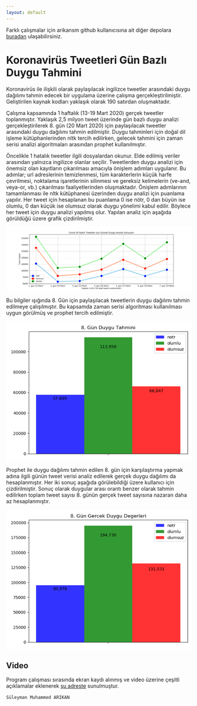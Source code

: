 ```yaml
---
layout: default
---
```


Farklı çalışmalar için arikansm github kullanıcısına ait diğer depolara [buradan](https://github.com/arikansm?tab=repositories) ulaşabilirsiniz.

# Koronavirüs Tweetleri Gün Bazlı Duygu Tahmini

Koronavirüs ile ilişkili olarak paylaşılacak ingilizce tweetler arasındaki duygu dağılımı tahmin edecek bir uygulama üzerine çalışma gerçekleştirilmiştir. Geliştirilen kaynak kodları yaklaşık olarak 190 satırdan oluşmaktadır. 

Çalışma kapsamında 1 haftalık (13-19 Mart 2020) gerçek tweetler toplanmıştır. Yaklaşık 2,5 milyon tweet üzerinde gün bazlı duygu analizi gerçekleştirilerek 8. gün (20 Mart 2020) için paylaşılacak tweetler arasındaki duygu dağılımı tahmin edilmiştir. Duygu tahminleri için doğal dil işleme kütüphanlerinden nltk tercih edilirken, gelecek tahmini için zaman serisi analizi algoritmaları arasından prophet kullanılmıştır.  

Öncelikle 1 hatalık tweetler ilgili dosyalardan okunur. Elde edilmiş veriler arasından yalnızca ingilizce olanlar seçilir. Tweetlerden duygu analizi için önemsiz olan kayıtların çıkarılması amacıyla önişlem adımları uygulanır. Bu adımlar; url adreslerinin temizlenmesi, tüm karakterlerin küçük harfe çevrilmesi, noktalama işaretlerinin silinmesi ve gereksiz kelimelerin (ve-and, veya-or, vb.) çıkarılması faaliyetlerinden oluşmaktadır. Önişlem adımlarının tamamlanması ile nltk kütüphanesi üzerinden duygu analizi için puanlama yapılır. Her tweet için hesaplanan bu puanlama 0 ise nötr, 0 dan büyün ise olumlu, 0 dan küçük ise olumsuz olarak duygu yönelimi kabul edilir. Böylece her tweet için duygu analizi yapılmış olur. Yapılan analiz için aşağıda görüldüğü üzere grafik çizdirilmiştir.

![Covid-19 İlişkili Tweetler için Günlük Duygu Analizi Sonuçları](./medya/7gun_analiz_sonuclari.png)

Bu bilgiler ışığında 8. Gün için paylaşılacak tweetlerin duygu dağılımı tahmin edilmeye çalışılmıştır. Bu kapsamda zaman serisi algoritması kullanılması uygun görülmüş ve prophet tercih edilmiştir. 

![8. Gün Duygu Tahmini](./medya/gun8_tahminler.png)

Prophet ile duygu dağılımı tahmin edilen 8. gün için karşılaştırma yapmak adına ilgili günün tweet verisi analiz edilerek gerçek duygu dağılımı da hesaplanmıştır. Her iki sonuç aşağıda görülebildiği üzere kullanıcı için çizdirilmiştir. Sonuç olarak duygular arası orantı benzer olarak tahmin edilirken toplam tweet sayısı 8. günün gerçek tweet sayısına nazaran daha az hesaplanmıştır.

![8. Gün Geçek Duygu Değerleri](./medya/gun8_gercek_degerler.png)

## Video

Program çalışması sırasında ekran kaydı alınmış ve video üzerine çeşitli açıklamalar eklenerek [şu adreste](./medya/video.mp4) sunulmuştur.

```
Süleyman Muhammed ARIKAN
```
